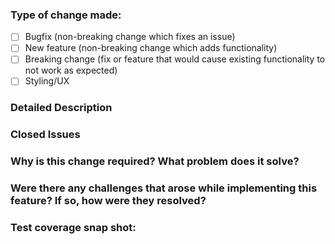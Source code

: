 ### Type of change made:
- [ ] Bugfix (non-breaking change which fixes an issue)
- [ ] New feature (non-breaking change which adds functionality)
- [ ] Breaking change (fix or feature that would cause existing functionality to not work as expected)
- [ ] Styling/UX

### Detailed Description

### Closed Issues

### Why is this change required? What problem does it solve?

### Were there any challenges that arose while implementing this feature? If so, how were they resolved?

### Test coverage snap shot:
